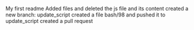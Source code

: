My first readme
Added files and deleted the js file and its content
created a new branch: update_script
created a file bash/98 and pushed it to update_script
created a pull request
